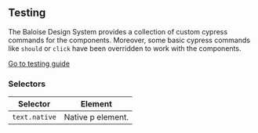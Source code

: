 ## Testing

The Baloise Design System provides a collection of custom cypress commands for the components. Moreover, some basic cypress commands like `should` or `click` have been overridden to work with the components.

<a class="sb-unstyled button is-primary" href="../?path=/docs/development-testing--documentation">Go to testing guide</a>

<!-- START: human documentation -->

<!-- END: human documentation -->

### Selectors

| Selector      | Element           |
| ------------- | ----------------- |
| `text.native` | Native p element. |
